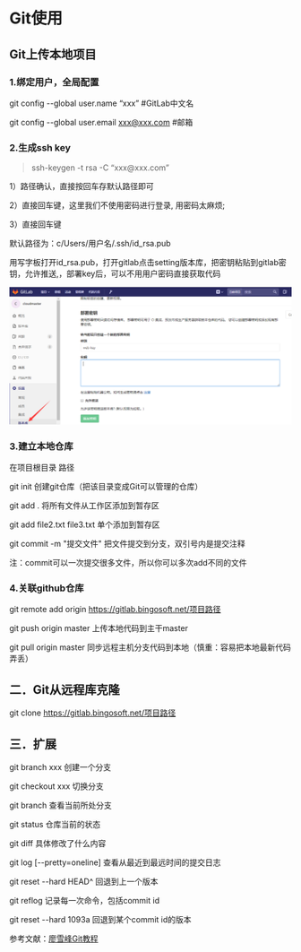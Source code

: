 Git使用
=======

Git上传本地项目
---------------

### 1.绑定用户，全局配置

git config --global user.name “xxx” \#GitLab中文名

git config --global user.email <xxx@xxx.com> \#邮箱

### 2.生成ssh key

>   ssh-keygen -t rsa -C “xxx\@xxx.com”

1）路径确认，直接按回车存默认路径即可

2）直接回车键，这里我们不使用密码进行登录, 用密码太麻烦;

3）直接回车键

默认路径为：c/Users/用户名/.ssh/id_rsa.pub

用写字板打开id_rsa.pub，打开gitlab点击setting版本库，把密钥粘贴到gitlab密钥，允许推送,，部署key后，可以不用用户密码直接获取代码

![](media/5f5e8c5f4ce456f40ec4b07b542bb801.png)

### 3.建立本地仓库

在项目根目录 路径

git init 创建git仓库（把该目录变成Git可以管理的仓库）

git add . 将所有文件从工作区添加到暂存区

git add file2.txt file3.txt 单个添加到暂存区

git commit -m "提交文件" 把文件提交到分支，双引号内是提交注释

注：commit可以一次提交很多文件，所以你可以多次add不同的文件

### 4.关联github仓库

git remote add origin https://gitlab.bingosoft.net/项目路径

git push origin master 上传本地代码到主干master

git pull origin master
同步远程主机分支代码到本地（慎重：容易把本地最新代码弄丢）

二．Git从远程库克隆
-------------------

git clone https://gitlab.bingosoft.net/项目路径

三．扩展
--------

git branch xxx 创建一个分支

git checkout xxx 切换分支

git branch 查看当前所处分支

git status 仓库当前的状态

git diff 具体修改了什么内容

git log [--pretty=oneline] 查看从最近到最远时间的提交日志

git reset --hard HEAD\^ 回退到上一个版本

git reflog 记录每一次命令，包括commit id

git reset --hard 1093a 回退到某个commit id的版本

参考文献：[廖雪峰Git教程](https://www.liaoxuefeng.com/wiki/0013739516305929606dd18361248578c67b8067c8c017b000)

